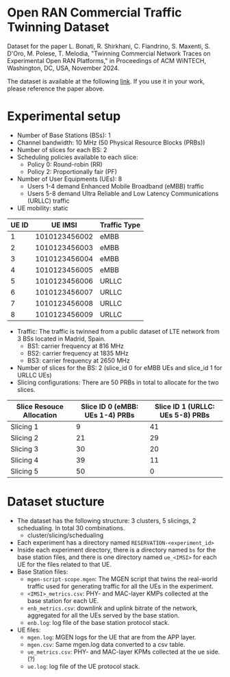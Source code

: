 # Open RAN Commercial Traffic Twinning Dataset

Dataset for the paper L. Bonati, R. Shirkhani, C. Fiandrino, S. Maxenti, S. D'Oro, M. Polese, T. Melodia, "Twinning Commercial Network Traces on Experimental Open RAN Platforms," in Proceedings of ACM WiNTECH, Washington, DC, USA, November 2024.

The dataset is available at the following [link](https://repository.library.northeastern.edu/collections/neu:h989sz017). If you use it in your work, please reference the paper above.

# Experimental setup
- Number of Base Stations (BSs): 1
- Channel bandwidth: 10 MHz (50 Physical Resource Blocks (PRBs))
- Number of slices for each BS: 2
- Scheduling policies available to each slice:
    - Policy 0: Round-robin (RR)
    - Policy 2: Proportionally fair (PF)
- Number of User Equipments (UEs): 8
    - Users 1-4 demand Enhanced Mobile Broadband (eMBB) traffic
    - Users 5-8 demand Ultra Reliable and Low Latency Communications (URLLC) traffic
- UE mobility: static

| UE ID   | UE IMSI   |   Traffic Type  |
|------------|------------|------------|
| 1 | 1010123456002 | eMBB | 
| 2 | 1010123456003 | eMBB |
| 3 | 1010123456004 | eMBB |
| 4 | 1010123456005 | eMBB | 
| 5 | 1010123456006 | URLLC |
| 6 | 1010123456007 | URLLC |
| 7 | 1010123456008| URLLC | 
| 8 | 1010123456009 | URLLC | 

- Traffic: The traffic is twinned from a public dataset of LTE network from 3 BSs located in Madrid, Spain.
    - BS1: carrier frequency at 816 MHz
    - BS2: carrier frequency at 1835 MHz
    - BS3: carrier frequency at 2650 MHz
- Number of slices for the BS: 2 (slice_id 0 for eMBB UEs and slice_id 1 for URLLC UEs)
- Slicing configurations: There are 50 PRBs in total to allocate for the two slices.

|  Slice Resouce Allocation  | Slice ID 0 (eMBB: UEs 1-4) PRBs  |  Slice ID 1 (URLLC: UEs 5-8) PRBs  |
|------------|------------|------------|
| Slicing 1 | 9 | 41 |
| Slicing 2 | 21 | 29 |
| Slicing 3 | 30 | 20 |
| Slicing 4 | 39 | 11 |
| Slicing 5 | 50 | 0 |

# Dataset stucture
- The dataset has the following structure: 3 clusters, 5 slicings, 2 schedualing. In total 30 combinations.
    - cluster/slicing/schedualing
- Each experiment has a directory named `RESERVATION-<experiment_id>`
- Inside each experiment directory, there is a directory named `bs` for the base station files, and there is one directory named `ue_<IMSI>` for each UE for the files related to that UE.
- Base Station files:
    - `mgen-script-scope.mgen`: The MGEN script that twins the real-world traffic used for generating traffic for all the UEs in the experiment. 
    - `<IMSI>_metrics.csv`: PHY- and MAC-layer KMPs collected at the base station for each UE.
    - `enb_metrics.csv`: downlink and uplink bitrate of the network, aggregated for all the UEs served by the base station.
    - `enb.log`: log file of the base station protocol stack.
- UE files: 
    - `mgen.log`: MGEN logs for the UE that are from the APP layer.
    - `mgen.csv`: Same mgen.log data converted to a csv table.
    - `ue_metrics.csv`: PHY- and MAC-layer KPMs collected at the ue side. (?)
    - `ue.log`: log file of the UE protocol stack.
